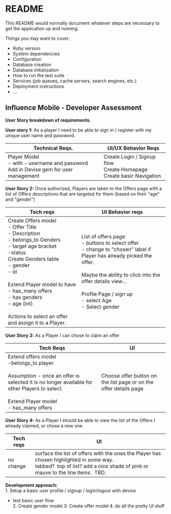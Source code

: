 

# README

This README would normally document whatever steps are necessary to get the
application up and running.

Things you may want to cover:

* Ruby version
* System dependencies
* Configuration
* Database creation
* Database initialization
* How to run the test suite
* Services (job queues, cache servers, search engines, etc.)
* Deployment instructions
* ...

## Influence Mobile - Developer Assessment

**User Story breakdown of requirements.**

**User story 1:** As a player I need to be able to sign in / register with my unique user name and password.


| Technical Reqs.                                              | UI/UX Behavior Reqs |
| ------------------------------------------------------------ | ------------------- |
| Player Model<br>     - with - username and password<br> Add in Devise gem for user management |Create Login / Signup flow<br />Create Homepage<br />Create basic Navigation|


**User Story 2:** Once authorized, Players are taken to the Offers page with a list of Offers descriptions that are targeted for them (based on their "age" and "gender")


| Tech reqs                                                    | UI Behavior reqs                                             |
| ------------------------------------------------------------ | ------------------------------------------------------------ |
| Create Offers model<br>\- Offer Title<br>\- Description<br>\- belongs_to Genders<br>\- target age bracket<br>-status<br>Create Genders table<br>\- gender<br>\- id<br><br>Extend Player model to have<br>\- has\_many offers<br>\- has genders<br>\- age \(int\)<br><br>Actions to select an offer and assign it to a Player. | List of offers page<br>\- buttons to select offer<br>\- change to "chosen" label if Player has already picked the offer\.<br><br>Maybe the ability to click into the offer details view...<br><br>Profile Page / sign up<br>\- select Age<br>\- Select gender |



**User Story 3:** As a Player I can chose to claim an offer 

| Tech Reqs                                                    | UI                                                           |
| ------------------------------------------------------------ | ------------------------------------------------------------ |
| Extend offers model<br>-belongs\_to player<br><br>Assumption - once an offer is selected it is no longer available for other Players to select.<br><br>Extend Player model<br>\- has\_many offers | Choose offer button on the list page or on the offer details page |

 

**User Story 4:** As a Player I should be able to view the list of the Offers I already claimed, or chose a new one   

| Tech reqs | UI                                                           |
| --------- | ------------------------------------------------------------ |
| no change | surface the list of offers with the ones the Player has chosen highlighted in some way.<br>tabbed?  top of list? add a nice shade of pink or mauve to the line items.  TBD. |



**Development approach:**     
1\. Setup a basic user profile / signup / login/logout with devise

- test basic user flow                                
2\. Create gender model 
3\. Create offer model 
4\. do all the pretty UI stuff           